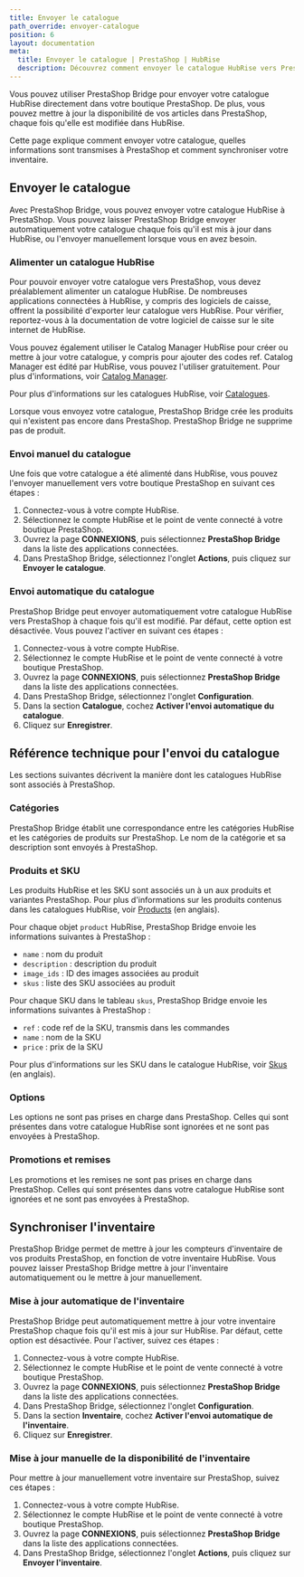 ```yaml
---
title: Envoyer le catalogue
path_override: envoyer-catalogue
position: 6
layout: documentation
meta:
  title: Envoyer le catalogue | PrestaShop | HubRise
  description: Découvrez comment envoyer le catalogue HubRise vers PrestaShop, comment les articles et options sont encodés, et quelles fonctionnalités sont prises en charge.
---
```


Vous pouvez utiliser PrestaShop Bridge pour envoyer votre catalogue HubRise directement dans votre boutique PrestaShop. De plus, vous pouvez mettre à jour la disponibilité de vos articles dans PrestaShop, chaque fois qu'elle est modifiée dans HubRise.

Cette page explique comment envoyer votre catalogue, quelles informations sont transmises à PrestaShop et comment synchroniser votre inventaire.

## Envoyer le catalogue

Avec PrestaShop Bridge, vous pouvez envoyer votre catalogue HubRise à PrestaShop. Vous pouvez laisser PrestaShop Bridge envoyer automatiquement votre catalogue chaque fois qu'il est mis à jour dans HubRise, ou l'envoyer manuellement lorsque vous en avez besoin.

### Alimenter un catalogue HubRise

Pour pouvoir envoyer votre catalogue vers PrestaShop, vous devez préalablement alimenter un catalogue HubRise. De nombreuses applications connectées à HubRise, y compris des logiciels de caisse, offrent la possibilité d'exporter leur catalogue vers HubRise. Pour vérifier, reportez-vous à la documentation de votre logiciel de caisse sur le site internet de HubRise.

Vous pouvez également utiliser le Catalog Manager HubRise pour créer ou mettre à jour votre catalogue, y compris pour ajouter des codes ref. Catalog Manager est édité par HubRise, vous pouvez l'utiliser gratuitement. Pour plus d'informations, voir [Catalog Manager](/apps/catalog-manager/overview).

Pour plus d'informations sur les catalogues HubRise, voir [Catalogues](/docs/catalog).

Lorsque vous envoyez votre catalogue, PrestaShop Bridge crée les produits qui n'existent pas encore dans PrestaShop.
PrestaShop Bridge ne supprime pas de produit.

### Envoi manuel du catalogue

Une fois que votre catalogue a été alimenté dans HubRise, vous pouvez l'envoyer manuellement vers votre boutique PrestaShop en suivant ces étapes :

1. Connectez-vous à votre compte HubRise.
2. Sélectionnez le compte HubRise et le point de vente connecté à votre boutique PrestaShop.
3. Ouvrez la page **CONNEXIONS**, puis sélectionnez **PrestaShop Bridge** dans la liste des applications connectées.
4. Dans PrestaShop Bridge, sélectionnez l'onglet **Actions**, puis cliquez sur **Envoyer le catalogue**.

### Envoi automatique du catalogue

PrestaShop Bridge peut envoyer automatiquement votre catalogue HubRise vers PrestaShop à chaque fois qu'il est modifié. Par défaut, cette option est désactivée. Vous pouvez l'activer en suivant ces étapes :

1. Connectez-vous à votre compte HubRise.
2. Sélectionnez le compte HubRise et le point de vente connecté à votre boutique PrestaShop.
3. Ouvrez la page **CONNEXIONS**, puis sélectionnez **PrestaShop Bridge** dans la liste des applications connectées.
4. Dans PrestaShop Bridge, sélectionnez l'onglet **Configuration**.
5. Dans la section **Catalogue**, cochez **Activer l'envoi automatique du catalogue**.
6. Cliquez sur **Enregistrer**.

## Référence technique pour l'envoi du catalogue

Les sections suivantes décrivent la manière dont les catalogues HubRise sont associés à PrestaShop.

### Catégories

PrestaShop Bridge établit une correspondance entre les catégories HubRise et les catégories de produits sur PrestaShop. Le nom de la catégorie et sa description sont envoyés à PrestaShop.

### Produits et SKU

Les produits HubRise et les SKU sont associés un à un aux produits et variantes PrestaShop.
Pour plus d'informations sur les produits contenus dans les catalogues HubRise, voir [Products](/developers/api/catalogs#products) (en anglais).

Pour chaque objet `product` HubRise, PrestaShop Bridge envoie les informations suivantes à PrestaShop :

- `name` : nom du produit
- `description` : description du produit
- `image_ids` : ID des images associées au produit
- `skus` : liste des SKU associées au produit

Pour chaque SKU dans le tableau `skus`, PrestaShop Bridge envoie les informations suivantes à PrestaShop :

- `ref` : code ref de la SKU, transmis dans les commandes
- `name` : nom de la SKU
- `price` : prix de la SKU

Pour plus d'informations sur les SKU dans le catalogue HubRise, voir [Skus](/developers/api/catalogs#skus) (en anglais).

### Options

Les options ne sont pas prises en charge dans PrestaShop. Celles qui sont présentes dans votre catalogue HubRise sont ignorées et ne sont pas envoyées à PrestaShop.

### Promotions et remises

Les promotions et les remises ne sont pas prises en charge dans PrestaShop. Celles qui sont présentes dans votre catalogue HubRise sont ignorées et ne sont pas envoyées à PrestaShop.

## Synchroniser l'inventaire

PrestaShop Bridge permet de mettre à jour les compteurs d'inventaire de vos produits PrestaShop, en fonction de votre inventaire HubRise. Vous pouvez laisser PrestaShop Bridge mettre à jour l'inventaire automatiquement ou le mettre à jour manuellement.

### Mise à jour automatique de l'inventaire

PrestaShop Bridge peut automatiquement mettre à jour votre inventaire PrestaShop chaque fois qu'il est mis à jour sur HubRise. Par défaut, cette option est désactivée. Pour l'activer, suivez ces étapes :

1. Connectez-vous à votre compte HubRise.
2. Sélectionnez le compte HubRise et le point de vente connecté à votre boutique PrestaShop.
3. Ouvrez la page **CONNEXIONS**, puis sélectionnez **PrestaShop Bridge** dans la liste des applications connectées.
4. Dans PrestaShop Bridge, sélectionnez l'onglet **Configuration**.
5. Dans la section **Inventaire**, cochez **Activer l'envoi automatique de l'inventaire**.
6. Cliquez sur **Enregistrer**.

### Mise à jour manuelle de la disponibilité de l'inventaire

Pour mettre à jour manuellement votre inventaire sur PrestaShop, suivez ces étapes :

1. Connectez-vous à votre compte HubRise.
2. Sélectionnez le compte HubRise et le point de vente connecté à votre boutique PrestaShop.
3. Ouvrez la page **CONNEXIONS**, puis sélectionnez **PrestaShop Bridge** dans la liste des applications connectées.
4. Dans PrestaShop Bridge, sélectionnez l'onglet **Actions**, puis cliquez sur **Envoyer l'inventaire**.

